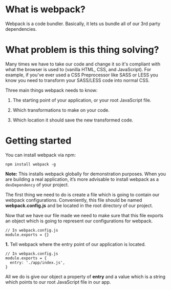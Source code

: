 # What is webpack?
Webpack is a code bundler. Basically, it lets us bundle all of our 3rd party dependencies. 

# What problem is this thing solving? 
Many times we have to take our code and change it so it's compliant with what the browser is used to (vanilla HTML, CSS, and JavaScript). For example, if you've ever used a CSS Preprocessor like SASS or LESS you know you need to transform your SASS/LESS code into normal CSS.

Three main things webpack needs to know: 

1) The starting point of your application, or your root JavaScript file.

2) Which transformations to make on your code.

3) Which location it should save the new transformed code.

# Getting started 

You can install webpack via npm:
```
npm install webpack -g
```

**Note:** This installs webpack globally for demonstration purposes. When you are building a real application, it’s more advisable to install webpack as a ```devDependency``` of your project.

The first thing we need to do is create a file which is going to contain our webpack configurations. Conveniently, this file should be named **webpack.config.js** and be located in the root directory of our project.

Now that we have our file made we need to make sure that this file exports an object which is going to represent our configurations for webpack.

```
// In webpack.config.js
module.exports = {}
```

**1.** Tell webpack where the entry point of our application is located. 
```
// In webpack.config.js
module.exports = {
  entry: './app/index.js',
}
```
All we do is give our object a property of **entry** and a value which is a string which points to our root JavaScript file in our app.


